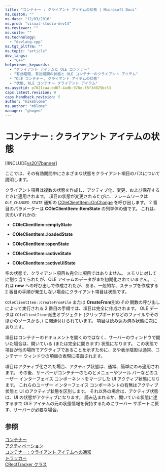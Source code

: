 ```yaml
---
title: "コンテナー : クライアント アイテムの状態 | Microsoft Docs"
ms.custom: ""
ms.date: "12/03/2016"
ms.prod: "visual-studio-dev14"
ms.reviewer: ""
ms.suite: ""
ms.technology: 
  - "devlang-cpp"
ms.tgt_pltfrm: ""
ms.topic: "article"
dev_langs: 
  - "C++"
helpviewer_keywords: 
  - "クライアント アイテムと OLE コンテナー"
  - "有効期間, 有効期間の状態と OLE コンテナーのクライアント アイテム"
  - "OLE コンテナー, クライアント アイテムの状態"
  - "状態, OLE コンテナー クライアント アイテム"
ms.assetid: e7021caa-bd07-4adb-976e-f5f3d025bc53
caps.latest.revision: 9
caps.handback.revision: 5
author: "mikeblome"
ms.author: "mblome"
manager: "ghogen"
---
```

# コンテナー : クライアント アイテムの状態
[!INCLUDE[vs2017banner](../assembler/inline/includes/vs2017banner.md)]

ここでは、その有効期間中にさまざまな状態をクライアント項目のパスについて説明します。  
  
 クライアント項目は複数の状態を作成し、アクティブ化、変更、および保存するときに適用されます。  項目の状態が変更されるたびに、フレームワークは `OLE_CHANGED_STATE` 通知の [COleClientItem::OnChange](../Topic/COleClientItem::OnChange.md) を呼び出します。  2 番目のパラメーターは **COleClientItem::ItemState** の列挙体の値です。  これは、次のいずれかの:  
  
-   **COleClientItem::emptyState**  
  
-   **COleClientItem::loadedState**  
  
-   **COleClientItem::openState**  
  
-   **COleClientItem::activeState**  
  
-   **COleClientItem::activeUIState**  
  
 空の状態で、クライアント項目も完全に項目ではありません。  メモリに対してに割り当てられたが、OLE アイテムのデータがまだ初期化されていません。  これは **new** への呼び出しで作成されたが、ある、一般的な、ステップを作成する 2 番目の手順が発生しない場合にクライアント項目は状態です。  
  
 `COleClientItem::CreateFromFile` または **CreateFrom**別の*その* 関数の呼び出しによって実行される 2 番目の手順では、項目は完全に作成されます。  OLE データは `COleClientItem`\-派生オブジェクト \(クリップボードなどのファイルやそのほかのソースから、\) に関連付けられています。  項目は読み込み済み状態に次にあります。  
  
 項目はコンテナーのドキュメントを開くのではなく、サーバーのウィンドウで開いた場合は、開いている \(または完全に開きます\) 状態になります。  この状態で項目が他の場所でアクティブであることを示すために、あや表示陰影は通常、コンテナー ウィンドウの項目の表現に描画されます。  
  
 項目はアクティブ化された場合、アクティブ状態は、通常、簡単にのみ適用されます。  その後、サーバーがコンテナーのものとメニューやツール バーなどのユーザー インターフェイス コンポーネントをマージした UI アクティブ状態になります。  これらのユーザー インターフェイス コンポーネントの有無はアクティブ状態と UI のアクティブ状態を区別します。  それ以外の場合は、アクティブ状態は、UI の状態がアクティブになります。  読み込まれるか、開いている状態に達するまで OLE アイテムの元の状態情報を保持するためにサーバー サポートに戻す、サーバーが必要な場合。  
  
## 参照  
 [コンテナー](../mfc/containers.md)   
 [アクティベーション](../mfc/activation-cpp.md)   
 [コンテナー : クライアント アイテムへの通知](../mfc/containers-client-item-notifications.md)   
 [トラッカー](../mfc/trackers.md)   
 [CRectTracker クラス](../mfc/reference/crecttracker-class.md)